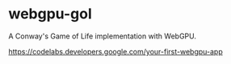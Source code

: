 # webgpu-gol

A Conway's Game of Life implementation with WebGPU.

https://codelabs.developers.google.com/your-first-webgpu-app

